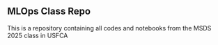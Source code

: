 ## MLOps Class Repo

This is a repository containing all codes and notebooks from the MSDS 2025 class in USFCA
